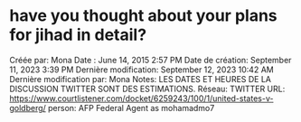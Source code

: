# have you thought about your plans for jihad in detail?

Créée par: Mona
Date : June 14, 2015 2:57 PM
Date de création: September 11, 2023 3:39 PM
Dernière modification: September 12, 2023 10:42 AM
Dernière modification par: Mona
Notes: LES DATES ET HEURES DE LA DISCUSSION TWITTER SONT DES ESTIMATIONS.
Réseau: TWITTER
URL: https://www.courtlistener.com/docket/6259243/100/1/united-states-v-goldberg/
person: AFP Federal Agent as mohamadmo7